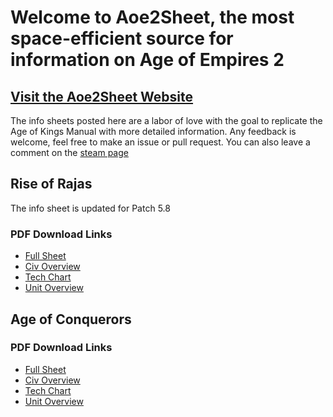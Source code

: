 # Welcome to Aoe2Sheet, the most space-efficient source for information on Age of Empires 2

## [Visit the Aoe2Sheet Website](https://siegeengineers.github.io/Aoe2Sheet/)

The info sheets posted here are a labor of love with the goal to replicate the Age of Kings Manual with more detailed information. Any feedback is welcome, feel free to make an issue or pull request.
You can also leave a comment on the [steam page](https://steamcommunity.com/sharedfiles/filedetails/?id=548698803)

## Rise of Rajas

The info sheet is updated for Patch 5.8

### PDF Download Links

- [Full Sheet](https://github.com/Jineapple/Aoe2Sheet/raw/master/AoRR/AoR%20HD%20Full%20Sheet.pdf)
- [Civ Overview](https://github.com/Jineapple/Aoe2Sheet/raw/master/AoRR/AoR%20HD%20Civ%20Overview.pdf)
- [Tech Chart](https://github.com/Jineapple/Aoe2Sheet/raw/master/AoRR/AoR%20HD%20Tech%20Chart.pdf)
- [Unit Overview](https://github.com/Jineapple/Aoe2Sheet/raw/master/AoRR/AoR%20HD%20Unit%20Overview.pdf)

## Age of Conquerors

### PDF Download Links

- [Full Sheet](https://github.com/Jineapple/Aoe2Sheet/raw/master/AoC/AoC%20Full%20Sheet.pdf)
- [Civ Overview](https://github.com/Jineapple/Aoe2Sheet/raw/master/AoC/AoC%20Civ%20Overview.pdf)
- [Tech Chart](https://github.com/Jineapple/Aoe2Sheet/raw/master/AoC/AoC%20Tech%20Chart.pdf)
- [Unit Overview](https://github.com/Jineapple/Aoe2Sheet/raw/master/AoC/AoC%20Unit%20Overview.pdf)
